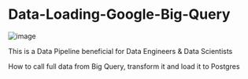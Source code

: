 # Data-Loading-Google-Big-Query
![image](https://github.com/user-attachments/assets/63d17eff-be85-48b1-9f39-44f9fddf198c)


This is a Data Pipeline beneficial for Data Engineers & Data Scientists


How to call full data from Big Query, transform it and load it to Postgres 

